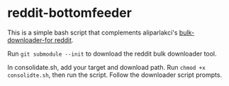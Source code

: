 # reddit-bottomfeeder
This is a simple bash script that complements aliparlakci's [bulk-downloader-for reddit](https://github.com/aliparlakci/bulk-downloader-for-reddit).

Run `git submodule --init` to download the reddit bulk downloader tool.

In consolidate.sh, add your target and download path.
Run `chmod +x consolidte.sh`, then run the script. Follow the downloader script prompts.
